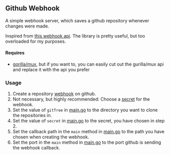 ## Github Webhook

A simple webhook server, which saves a github repository whenever changes were made.

Inspired from [this webhook api](https://github.com/go-playground/webhooks).
The library is pretty useful, but too overloaded for my purposes.

#### Requires

 - [gorilla/mux](https://github.com/gorilla/mux), but if you want to, you can easily cut out the gurilla/mux api and replace it with the api you prefer

### Usage

1. Create a repository [webhook](https://docs.github.com/en/developers/webhooks-and-events/creating-webhooks) on github.
2. Not necessary, but highly recommended: Choose a [secret](https://docs.github.com/en/developers/webhooks-and-events/securing-your-webhooks) for the webhook.
3. Set the value of `gitTree` in [main.go](main.go#L19) to the directory you want to clone the repositories in.
4. Set the value of `secret` in [main.go](main.go#L20) to the secret, you have chosen in step 2.
5. Set the callback path in the `main` method in [main.go](main.go#L406) to the path you have chosen when creating the webhook.
6. Set the port in the `main` method in [main.go](main.go#L408) to the port github is sending the webhook callback.
